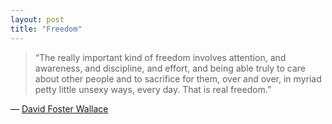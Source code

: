 ```yaml
---
layout: post
title: "Freedom"
---
```





> “The really important kind of freedom involves attention, and awareness, and discipline, and effort, and being able truly to care about other people and to sacrifice for them, over and over, in myriad petty little unsexy ways, every day. That is real freedom.”

— [David Foster Wallace](http://www.guardian.co.uk/books/2008/sep/20/fiction/print)
